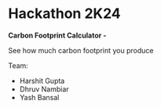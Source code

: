 # Hackathon 2K24

**Carbon Footprint Calculator -**

See how much carbon footprint you produce 

Team: 
- Harshit Gupta
- Dhruv Nambiar
- Yash Bansal
